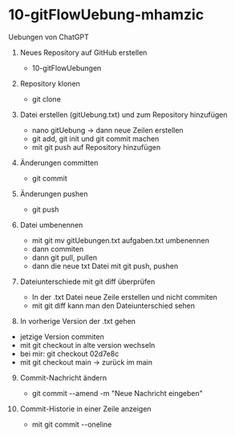 # 10-gitFlowUebung-mhamzic

Uebungen von ChatGPT

1. Neues Repository auf GitHub erstellen
    - 10-gitFlowUebungen
    
2. Repository klonen
    - git clone <HTTPS>
  
3. Datei erstellen (gitUebung.txt) und zum Repository hinzufügen
    - nano gitUebung -> dann neue Zeilen erstellen
    - git add, git init und git commit machen
    - mit git push auf Repository hinzufügen

4. Änderungen committen
    - git commit
    
5. Änderungen pushen
    - git push 

6. Datei umbenennen
   - mit git mv gitUebungen.txt aufgaben.txt umbenennen
   - dann commiten
   - dann git pull, pullen
   - dann die neue txt Datei mit git push, pushen
  
7. Dateiunterschiede mit git diff überprüfen
   - In der .txt Datei neue Zeile erstellen und nicht commiten
   - mit git diff kann man den Dateiunterschied sehen

8. In vorherige Version der .txt gehen
  - jetzige Version commiten
  - mit git checkout <HASH-WERT> in alte version wechseln
  - bei mir: git checkout 02d7e8c
  - mit git checkout main -> zurück im main

9. Commit-Nachricht ändern
    - git commit --amend -m "Neue Nachricht eingeben"

10. Commit-Historie in einer Zeile anzeigen
    - mit git commit --oneline
